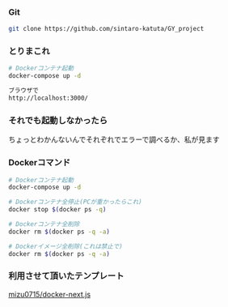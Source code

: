 ### Git
```bash
git clone https://github.com/sintaro-katuta/GY_project
```

### とりまこれ
```bash
# Dockerコンテナ起動
docker-compose up -d

ブラウザで
http://localhost:3000/
```

### それでも起動しなかったら
ちょっとわかんないんでそれぞれでエラーで調べるか、私が見ます


### Dockerコマンド
```bash
# Dockerコンテナ起動
docker-compose up -d

# Dockerコンテナ全停止(PCが重かったらこれ)
docker stop $(docker ps -q)

# Dockerコンテナ全削除
docker rm $(docker ps -q -a)

# Dockerイメージ全削除(これは禁止で)
docker rm $(docker ps -q -a)
```

### 利用させて頂いたテンプレート
[mizu0715/docker-next.js](https://github.com/mizu0715/docker-next.js)
